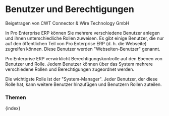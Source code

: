 <!-- add-breadcrumbs -->
# Benutzer und Berechtigungen
<span class="text-muted contributed-by">Beigetragen von CWT Connector & Wire Technology GmbH</span>

In Pro Enterprise ERP können Sie mehrere verschiedene Benutzer anlegen und ihnen unterschiedliche Rollen zuweisen. Es gibt einige Benutzer, die nur auf den öffentlichen Teil von Pro Enterprise ERP (d. h. die Webseite) zugreifen können. Diese Benutzer werden "Webseiten-Benutzer" genannt.

Pro Enterprise ERP verwirklicht Berechtigungskontrolle auf den Ebenen von Benutzer und Rolle. Jedem Benutzer können über das System mehrere verschiedene Rollen und Berechtigungen zugeordnet werden.

Die wichtigste Rolle ist der "System-Manager". Jeder Benutzer, der diese Rolle hat, kann weitere Benutzer hinzufügen und Benutzern Rollen zuteilen.

### Themen

{index}
